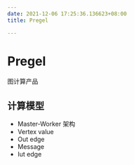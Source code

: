 ```yaml
---
date: 2021-12-06 17:25:36.136623+08:00
title: Pregel

---
```

# Pregel

图计算产品

## 计算模型
- Master-Worker 架构
- Vertex value
- Out edge
- Message
- Iut edge
